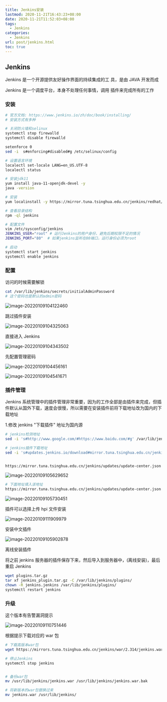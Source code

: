 ```yaml
---
title: Jenkins安装
lastmod: 2020-11-21T16:43:23+08:00
date: 2020-11-21T11:52:03+08:00
tags:
  - Jenkins
categories:
  - Jenkins
url: post/jenkins.html
toc: true
---
```


## Jenkins

Jenkins 是一个开源提供友好操作界面的持续集成的工 具，是由 JAVA 开发而成

Jenkins 是一个调度平台，本身不处理任何事情，调用 插件来完成所有的工作

<!-- more -->

### 安装

```bash
# 官方文档: https://www.jenkins.io/zh/doc/book/installing/
# 安装方式有多种

# 关闭防火墙和selinux
systemctl stop firewalld
systemctl disable firewalld

setenforce 0
sed -i  s#enforcing#disabled#g /etc/selinux/config

# 设置语言环境
localectl set-locale LANG=en_US.UTF-8
localectl status

# 安装jdk11
yum install java-11-openjdk-devel -y
java -version

# 安装
yum localinstall -y https://mirror.tuna.tsinghua.edu.cn/jenkins/redhat/jenkins-2.303-1.1.noarch.rpm

# 查看目录结构
rpm -ql jenkins

# 配置文件
vim /etc/sysconfig/jenkins
JENKINS_USER="root" # 运行Jenkins的用户身份，避免后期权限不足的情况
JENKINS_PORT="80"  # 如果jenkins监听在80端口，运行身份必须为root

# 启动
systemctl start jenkins
systemctl enable jenkins
```

### 配置

访问的时候需要解锁

```bash
cat /var/lib/jenkins/secrets/initialAdminPassword
# 这个密码也是默认的admin密码
```

![image-20220109104122460](https://klcc-img-1251900471.cos.ap-chengdu.myqcloud.com/img/image-20220109104122460.png)

跳过插件安装

![image-20220109104325063](https://klcc-img-1251900471.cos.ap-chengdu.myqcloud.com/img/image-20220109104325063.png)

直接进入 Jenkins

![image-20220109104343502](https://klcc-img-1251900471.cos.ap-chengdu.myqcloud.com/img/image-20220109104343502.png)

先配置管理密码

![image-20220109104456161](https://klcc-img-1251900471.cos.ap-chengdu.myqcloud.com/img/image-20220109104456161.png)

![image-20220109104541671](https://klcc-img-1251900471.cos.ap-chengdu.myqcloud.com/img/image-20220109104541671.png)

### 插件管理

Jenkins 系统管理中的插件管理非常重要，因为的工作全部是由插件来完成，但插件默认从国外下载，速度会很慢，所以需要在安装插件前将下载地址改为国内的下载地址

1.修改 jenkins "下载插件" 地址为国内源

```bash
# jenkins检测地址
sed -i 's#http://www.google.com/#https://www.baidu.com/#g' /var/lib/jenkins/updates/default.json

# jenkins插件下载地址
sed -i 's#updates.jenkins.io/download#mirror.tuna.tsinghua.edu.cn/jenkins#g' /var/lib/jenkins/updates/default.json


https://mirror.tuna.tsinghua.edu.cn/jenkins/updates/update-center.json
```

![image-20220109105629652](https://klcc-img-1251900471.cos.ap-chengdu.myqcloud.com/img/image-20220109105629652.png)

```bash
# 下面地址填入该地址
https://mirror.tuna.tsinghua.edu.cn/jenkins/updates/update-center.json
```

![image-20220109105730451](https://klcc-img-1251900471.cos.ap-chengdu.myqcloud.com/img/image-20220109105730451.png)

插件可以选择上传 hpi 文件安装

![image-20220109111909979](https://klcc-img-1251900471.cos.ap-chengdu.myqcloud.com/img/image-20220109111909979.png)

安装中文插件

![image-20220109105902878](https://klcc-img-1251900471.cos.ap-chengdu.myqcloud.com/img/image-20220109105902878.png)

离线安装插件

将之前 jenkins 服务器的插件保存下来，然后导入到服务器中，(离线安装)，最后重启 Jenkins

```bash
wget plugins.tar.gz
tar xf jenkins_plugin.tar.gz -C /var/lib/jenkins/plugins/
chown -R jenkins.jenkins /var/lib/jenkins/plugins/
systemctl restart jenkins
```

### 升级

这个版本有告警漏洞提示

![image-20220109110751446](https://klcc-img-1251900471.cos.ap-chengdu.myqcloud.com/img/image-20220109110751446.png)

根据提示下载对应的 war 包

```bash
# 下载高版本war包
wget https://mirrors.tuna.tsinghua.edu.cn/jenkins/war/2.314/jenkins.war

# 停止Jenkins
systemctl stop jenkins


# 备份war包
mv /usr/lib/jenkins/jenkins.war /usr/lib/jenkins/jenkins.war.bak

# 将新版本的war包替换过来
mv jenkins.war /usr/lib/jenkins/
```
